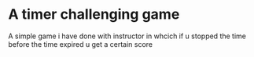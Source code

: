 # A timer challenging game

A simple game i have done with instructor in whcich if u stopped the time before the time expired u get a certain score
